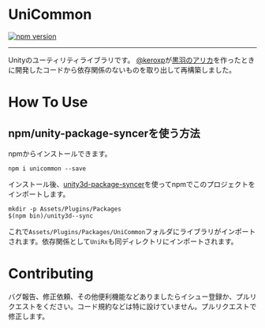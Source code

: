 # UniCommon
[![npm version](https://badge.fury.io/js/unicommon.svg)](https://badge.fury.io/js/unicommon)  

---

Unityのユーティリティライブラリです。
[@keroxp](https://twitter.com/keroxp)が[黒羽のアリカ](http://hexat.studio/arika)を作ったときに開発したコードから依存関係のないものを取り出して再構築しました。

# How To Use

## npm/unity-package-syncerを使う方法

npmからインストールできます。  

`npm i unicommon --save`  

インストール後、[unity3d-package-syncer](https://github.com/rotorz/unity3d-package-syncer)を使ってnpmでこのプロジェクトをインポートします。  

`mkdir -p Assets/Plugins/Packages`  
`$(npm bin)/unity3d--sync`  

これで`Assets/Plugins/Packages/UniCommon`フォルダにライブラリがインポートされます。依存関係として`UniRx`も同ディレクトリにインポートされます。

# Contributing

バグ報告、修正依頼、その他便利機能などありましたらイシュー登録か、プルリクエストをください。コード規約などは特に設けていません。プルリクエストで修正します。
